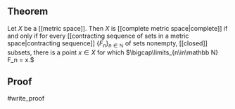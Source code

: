 ## Theorem
Let $X$ be a [[metric space]]. Then $X$ is [[complete metric space|complete]] if and only if for every [[contracting sequence of sets in a metric space|contracting sequence]] $\{F_n\}_{n\in\mathbb N}$ of sets nonempty, [[closed]] subsets, there is a point $x\in X$ for which $\bigcap\limits_{n\in\mathbb N} F_n = x.$
## Proof
#write_proof